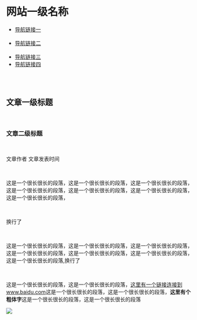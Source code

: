 <!DOCTYPE html>
<html>
  <head>
  <meta charset="utf-8" />
	  <title>task1.1</title>
  </head>
  <body>
  <h1>网站一级名称</h1>
  <ul>
    <li><a href="#">导航链接一</a></li>
    <li><a href="#">导航链接二</a></li>
    <li><a href="#">导航链接三</a></li>
    <li><a href="#">导航链接四</a></li>
  </ul>
	  <h2>文章一级标题</h2>
	  <h3>文章二级标题</h3>
	  <p>文章作者&nbsp;文章发表时间</p>
	  <p>这是一个很长很长的段落，这是一个很长很长的段落，这是一个很长很长的段落，这是一个很长很长的段落，这是一个很长很长的段落，这是一个很长很长的段落，这是一个很长很长的段落，</p>
	  <p>换行了</p><br/>
	  <p>这是一个很长很长的段落，这是一个很长很长的段落，这是一个很长很长的段落，这是一个很长很长的段落，这是一个很长很长的段落，这是一个很长很长的段落，这是一个很长很长的段落,换行了</P><br/>
	<p>这是一个很长很长的段落，这是一个很长很长的段落，<a href="#">这里有一个链接连接到www.baidu.com</a>这是一个很长很长的段落，这是一个很长很长的段落，<b>这里有个粗体字</b>这是一个很长很长的段落，这是一个很长很长的段落</p>
	<img src="E:\h5\ps切图\images\case_03.png"></img>
	
  </body>
  </html>
  
